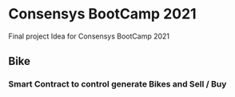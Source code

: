 # Consensys BootCamp 2021
Final project Idea for Consensys BootCamp 2021

## Bike 
### Smart Contract to control generate Bikes and Sell / Buy




